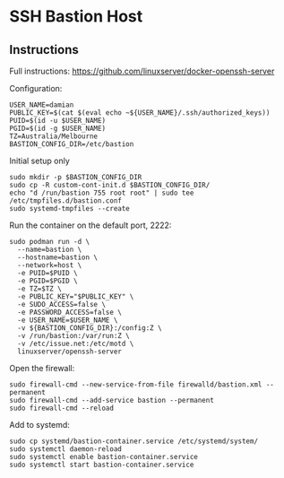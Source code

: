 # SSH Bastion Host

## Instructions

Full instructions: https://github.com/linuxserver/docker-openssh-server

Configuration:
```shell script
USER_NAME=damian
PUBLIC_KEY=$(cat $(eval echo ~${USER_NAME}/.ssh/authorized_keys))
PUID=$(id -u $USER_NAME)
PGID=$(id -g $USER_NAME)
TZ=Australia/Melbourne
BASTION_CONFIG_DIR=/etc/bastion
```

Initial  setup only
```shell script
sudo mkdir -p $BASTION_CONFIG_DIR
sudo cp -R custom-cont-init.d $BASTION_CONFIG_DIR/
echo "d /run/bastion 755 root root" | sudo tee /etc/tmpfiles.d/bastion.conf
sudo systemd-tmpfiles --create
```

Run the container on the default port, 2222:
```shell script
sudo podman run -d \
  --name=bastion \
  --hostname=bastion \
  --network=host \
  -e PUID=$PUID \
  -e PGID=$PGID \
  -e TZ=$TZ \
  -e PUBLIC_KEY="$PUBLIC_KEY" \
  -e SUDO_ACCESS=false \
  -e PASSWORD_ACCESS=false \
  -e USER_NAME=$USER_NAME \
  -v ${BASTION_CONFIG_DIR}:/config:Z \
  -v /run/bastion:/var/run:Z \
  -v /etc/issue.net:/etc/motd \
  linuxserver/openssh-server
```

Open the firewall:
```shell script
sudo firewall-cmd --new-service-from-file firewalld/bastion.xml --permanent
sudo firewall-cmd --add-service bastion --permanent
sudo firewall-cmd --reload
```

Add to systemd:
```shell script
sudo cp systemd/bastion-container.service /etc/systemd/system/
sudo systemctl daemon-reload
sudo systemctl enable bastion-container.service
sudo systemctl start bastion-container.service
```

